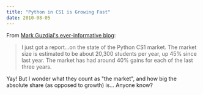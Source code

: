 ```yaml
---
title: "Python in CS1 is Growing Fast"
date: 2010-08-05
---
```

From <a href="http://computinged.wordpress.com/2010/08/05/growth-of-python-in-cs1/">Mark Guzdial's ever-informative blog</a>:
<blockquote>I just got a report…on the state of  the Python CS1 market.  The market size is estimated to be about 20,300  students per year, up 45% since last year.  The market has had around  40% gains for each of the last three years.</blockquote>
Yay! But I wonder what they count as "the market", and how big the absolute share (as opposed to growth) is… Anyone know?
